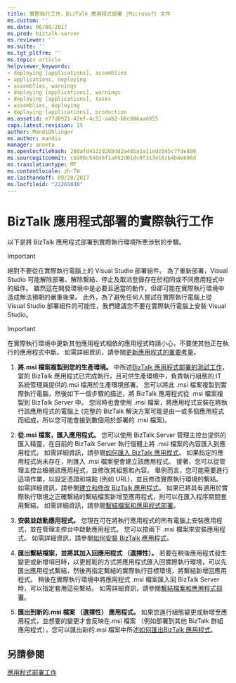 ```yaml
---
title: 實際執行工作，BizTalk 應用程式部署 |Microsoft 文件
ms.custom: ''
ms.date: 06/08/2017
ms.prod: biztalk-server
ms.reviewer: ''
ms.suite: ''
ms.tgt_pltfrm: ''
ms.topic: article
helpviewer_keywords:
- deploying [applications], assemblies
- applications, deploying
- assemblies, warnings
- deploying [applications], warnings
- deploying [applications], tasks
- assemblies, deploying
- deploying [applications], production
ms.assetid: e77d8921-42ef-4c51-aab2-66c086aad955
caps.latest.revision: 15
author: MandiOhlinger
ms.author: mandia
manager: anneta
ms.openlocfilehash: 260afd4522d28bdd2a485a1a11edc045c7fde880
ms.sourcegitcommit: cb908c540d8f1a692d01dc8f313e16cb4b4e696d
ms.translationtype: MT
ms.contentlocale: zh-TW
ms.lasthandoff: 09/20/2017
ms.locfileid: "22265030"
---
```

# <a name="production-tasks-for-biztalk-application-deployment"></a>BizTalk 應用程式部署的實際執行工作
以下是將 BizTalk 應用程式部署到實際執行環境所牽涉到的步驟。  
  
> [!IMPORTANT]
>  絕對不要從在實際執行電腦上的 Visual Studio 部署組件。 為了重新部署，Visual Studio 可能解除部署、解除繫結、停止及取消登錄存在於相同或不同應用程式中的組件。 雖然這在開發環境中是必要且適當的動作，但卻可能在實際執行環境中造成無法預期的嚴重後果。 此外，為了避免任何人嘗試在實際執行電腦上從 Visual Studio 部署組件的可能性，我們建議您不要在實際執行電腦上安裝 Visual Studio。  
  
> [!IMPORTANT]
>  在實際執行環境中更新其他應用程式相依的應用程式時請小心，不要使其他正在執行的應用程式中斷。 如需詳細資訊，請參閱[更新應用程式的重要考量](../core/important-considerations-for-updating-applications.md)。  
  
1.  **將.msi 檔案複製到您的生產環境。** 中所述[BizTalk 應用程式部署的測試工作](../core/testing-tasks-for-biztalk-application-deployment.md)，當的 BizTalk 應用程式已完成執行，且可供生產環境中，負責執行組態的 IT 系統管理員提供的.msi 檔用於生產環境部署。 您可以將此 .msi 檔案複製到實際執行電腦，然後如下一個步驟的描述，將 BizTalk 應用程式從 .msi 檔案複製到 BizTalk Server 中。 您同時也會使用 .msi 檔案，將應用程式安裝在將執行該應用程式的電腦上 (完整的 BizTalk 解決方案可能是由一或多個應用程式而組成，所以您可能會接到數個用於部署的 .msi 檔案)。  
  
2.  **從.msi 檔案，匯入應用程式。** 您可以使用 BizTalk Server 管理主控台提供的匯入精靈，在目前的 BizTalk Server 執行個體上將 .msi 檔案的內容匯入到應用程式。 如需詳細資訊，請參閱[如何匯入 BizTalk 應用程式](../core/how-to-import-a-biztalk-application.md)。 如果指定的應用程式尚未存在，則匯入 .msi 檔案便會建立該應用程式。 接著，您可以從管理主控台檢視該應用程式，並修改其組態和內容。 舉例而言，您可能需要進行這項作業，以設定憑證和端點 (例如 URL)，並且修改實際執行環境的繫結。 如需詳細資訊，請參閱[建立和修改 BizTalk 應用程式](../core/creating-and-modifying-biztalk-applications.md)。 如果已將具有適用於實際執行環境之正確繫結的繫結檔案新增至應用程式，則可以在匯入程序期間套用繫結。 如需詳細資訊，請參閱[繫結檔案和應用程式部署](../core/binding-files-and-application-deployment.md)。  
  
3.  **安裝並啟動應用程式。** 您現在可在將執行應用程式的所有電腦上安裝應用程式，並在管理主控台中啟動應用程式。 您可以按兩下 .msi 檔案來安裝應用程式。 如需詳細資訊，請參閱[如何安裝 BizTalk 應用程式](../core/how-to-install-a-biztalk-application.md)。  
  
4.  **匯出繫結檔案，並將其加入回應用程式 （選擇性）。** 若要在稍後應用程式發生變更或新增項目時，以更輕鬆的方式將應用程式匯入回實際執行環境，可以先匯出應用程式繫結，然後再指定繫結的實際執行目標環境，將繫結新增回應用程式。 稍後在實際執行環境中將應用程式 .msi 檔案匯入回 BizTalk Server 時，可以指定套用這些繫結。 如需詳細資訊，請參閱[繫結檔案和應用程式部署](../core/binding-files-and-application-deployment.md)。  
  
5.  **匯出到新的.msi 檔案 （選擇性） 應用程式。** 如果您進行組態變更或新增至應用程式，並想要的變更才會反映在.msi 檔案 （例如部署到其他 BizTalk 群組應用程式），您可以匯出新的.msi 檔案中所述[如何匯出BizTalk 應用程式](../core/how-to-export-a-biztalk-application.md)。  
  
## <a name="see-also"></a>另請參閱  
 [應用程式部署工作](../core/application-deployment-tasks.md)